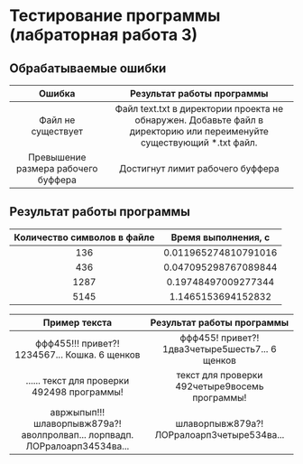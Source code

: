 # Тестирование программы (лабраторная работа 3)

## Обрабатываемые ошибки
| Ошибка | Результат работы программы |
|:---------------------------:|:----------------------:|
| Файл не существует | Файл text.txt в директории проекта не обнаружен. Добавьте файл в директорию или переименуйте существующий *.txt файл. |
|Превышение размера рабочего буффера |Достигнут лимит рабочего буффера|

## Результат работы программы
| Количество символов в файле | Время выполнения, c  |
|:---------------------------:|:----------------------:|
| 136                         | 0.011965274810791016 |
| 436                         | 0.047095298767089844 |
| 1287                        | 0.19748497009277344  |
| 5145                        | 1.1465153694152832   |

| Пример текста | Результат работы программы  |
|:---------------------------:|:----------------------:|
| ффф455!!! привет?! 1234567... Кошка.  6 щенков | ффф455! привет?! 1два3четыре5шесть7...  6 щенков |
| ...... текст для проверки 492498 программы!| текст для проверки 492четыре9восемь программы!|
|авржыпып!!! шлаворпывж879а?! аволпролвап... лорпвадп. ЛОРралоарп34534ва...  | шлаворпывж879а?! ЛОРралоарп3четыре534ва...   |
